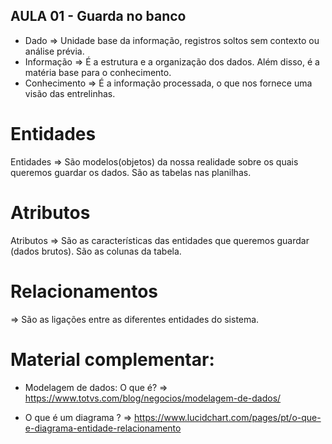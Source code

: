 ## AULA 01 - Guarda no banco

- Dado => Unidade base da informação, registros soltos sem contexto ou análise prévia.
- Informação => É a estrutura e a organização dos dados. Além disso, é a matéria base para o conhecimento.
- Conhecimento => É a informação processada, o que nos fornece uma visão das entrelinhas.

# Entidades

Entidades => São modelos(objetos) da nossa realidade sobre os quais queremos guardar os dados. São as tabelas nas planilhas.

# Atributos

Atributos => São as características das entidades que queremos guardar (dados brutos). São as colunas da tabela.

# Relacionamentos

=> São as ligações entre as diferentes entidades do sistema.

# Material complementar:

* Modelagem de dados: O que é?
  => https://www.totvs.com/blog/negocios/modelagem-de-dados/

* O que é um diagrama ?
  => https://www.lucidchart.com/pages/pt/o-que-e-diagrama-entidade-relacionamento
